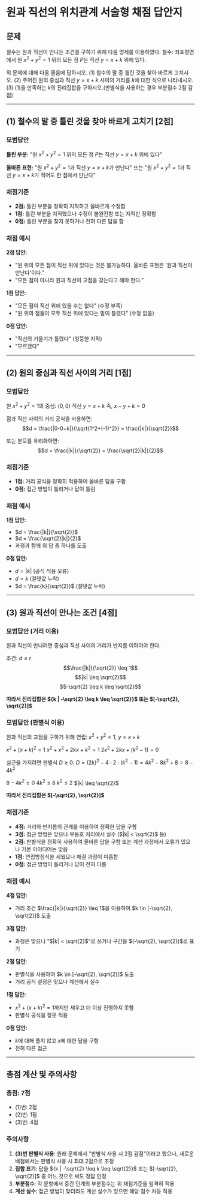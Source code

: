 # 원과 직선의 위치관계 서술형 채점 답안지

## 문제

철수는 원과 직선이 만나는 조건을 구하기 위해 다음 명제를 이용하였다. 철수: 좌표평면에서 원 $x^2+y^2=1$ 위의 모든 점 $P$는 직선 $y=x+k$ 위에 있다.

위 문제에 대해 다음 물음에 답하시오. (1) 철수의 말 중 틀린 것을 찾아 바르게 고치시오. (2) 주어진 원의 중심과 직선 $y=x+k$ 사이의 거리를 $k$에 대한 식으로 나타내시오. (3) (1)을 만족하는 $k$의 진리집합을 구하시오.(판별식을 사용하는 경우 부분점수 2점 감점)

---

## (1) 철수의 말 중 틀린 것을 찾아 바르게 고치기 [2점]

### 모범답안

**틀린 부분:** "원 $x^2+y^2=1$ 위의 모든 점 $P$는 직선 $y=x+k$ 위에 있다"

**올바른 표현:** "원 $x^2+y^2=1$과 직선 $y=x+k$가 만난다" 또는 "원 $x^2+y^2=1$과 직선 $y=x+k$가 적어도 한 점에서 만난다"

### 채점기준

- **2점:** 틀린 부분을 정확히 지적하고 올바르게 수정함
- **1점:** 틀린 부분을 지적했으나 수정이 불완전함 또는 지적만 정확함
- **0점:** 틀린 부분을 찾지 못하거나 전혀 다른 답을 함

### 채점 예시

**2점 답안:**

- "원 위의 모든 점이 직선 위에 있다는 것은 불가능하다. 올바른 표현은 '원과 직선이 만난다'이다."
- "모든 점이 아니라 원과 직선이 교점을 갖는다고 해야 한다."

**1점 답안:**

- "모든 점이 직선 위에 있을 수는 없다" (수정 부족)
- "원 위의 점들이 모두 직선 위에 있다는 말이 틀렸다" (수정 없음)

**0점 답안:**

- "직선의 기울기가 틀렸다" (엉뚱한 지적)
- "모르겠다"

---

## (2) 원의 중심과 직선 사이의 거리 [1점]

### 모범답안

원 $x^2+y^2=1$의 중심: $(0, 0)$ 직선 $y=x+k$ 즉, $x-y+k=0$

점과 직선 사이의 거리 공식을 사용하면: $$d = \frac{|0-0+k|}{\sqrt{1^2+(-1)^2}} = \frac{|k|}{\sqrt{2}}$$

또는 분모를 유리화하면: $$d = \frac{|k|}{\sqrt{2}} = \frac{\sqrt{2}|k|}{2}$$

### 채점기준

- **1점:** 거리 공식을 정확히 적용하여 올바른 답을 구함
- **0점:** 접근 방법이 틀리거나 답이 틀림

### 채점 예시

**1점 답안:**

- $d = \frac{|k|}{\sqrt{2}}$
- $d = \frac{\sqrt{2}|k|}{2}$
- 과정과 함께 위 답 중 하나를 도출

**0점 답안:**

- $d = |k|$ (공식 적용 오류)
- $d = k$ (절댓값 누락)
- $d = \frac{k}{\sqrt{2}}$ (절댓값 누락)

---

## (3) 원과 직선이 만나는 조건 [4점]

### 모범답안 (거리 이용)

원과 직선이 만나려면 중심과 직선 사이의 거리가 반지름 이하여야 한다.

조건: $d \leq r$ $$\frac{|k|}{\sqrt{2}} \leq 1$$ $$|k| \leq \sqrt{2}$$ $$-\sqrt{2} \leq k \leq \sqrt{2}$$

**따라서 진리집합은 ${k | -\sqrt{2} \leq k \leq \sqrt{2}}$ 또는 $[-\sqrt{2}, \sqrt{2}]$**

### 모범답안 (판별식 이용)

원과 직선의 교점을 구하기 위해 연립: $x^2 + y^2 = 1$, $y = x + k$

$x^2 + (x+k)^2 = 1$ $x^2 + x^2 + 2kx + k^2 = 1$ $2x^2 + 2kx + (k^2-1) = 0$

실근을 가지려면 판별식 $D \geq 0$: $D = (2k)^2 - 4 \cdot 2 \cdot (k^2-1) = 4k^2 - 8k^2 + 8 = 8 - 4k^2$

$8 - 4k^2 \geq 0$ $4k^2 \leq 8$ $k^2 \leq 2$ $|k| \leq \sqrt{2}$

**따라서 진리집합은 $[-\sqrt{2}, \sqrt{2}]$**

### 채점기준

- **4점:** 거리와 반지름의 관계를 이용하여 정확한 답을 구함
- **3점:** 접근 방법은 맞으나 부등호 처리에서 실수 ($|k| < \sqrt{2}$ 등)
- **2점:** 판별식을 정확히 사용하여 올바른 답을 구함 또는 계산 과정에서 오류가 있으나 기본 아이디어는 맞음
- **1점:** 연립방정식을 세웠으나 해결 과정이 미흡함
- **0점:** 접근 방법이 틀리거나 답이 전혀 다름

### 채점 예시

**4점 답안:**

- 거리 조건 $\frac{|k|}{\sqrt{2}} \leq 1$을 이용하여 $k \in [-\sqrt{2}, \sqrt{2}]$ 도출

**3점 답안:**

- 과정은 맞으나 "$|k| < \sqrt{2}$"로 쓰거나 구간을 $(-\sqrt{2}, \sqrt{2})$로 표기

**2점 답안:**

- 판별식을 사용하여 $k \in [-\sqrt{2}, \sqrt{2}]$ 도출
- 거리 공식 설정은 맞으나 계산에서 실수

**1점 답안:**

- $x^2 + (x+k)^2 = 1$까지만 세우고 더 이상 진행하지 못함
- 판별식 공식을 잘못 적용

**0점 답안:**

- $k$에 대해 풀지 않고 $x$에 대한 답을 구함
- 전혀 다른 접근

---

## 총점 계산 및 주의사항

### 총점: 7점

- (1)번: 2점
- (2)번: 1점
- (3)번: 4점

### 주의사항

1. **(3)번 판별식 사용**: 원래 문제에서 "판별식 사용 시 2점 감점"이라고 했으나, 새로운 배점에서는 판별식 사용 시 최대 2점으로 조정
2. **집합 표기**: 답을 ${k | -\sqrt{2} \leq k \leq \sqrt{2}}$ 또는 $[-\sqrt{2}, \sqrt{2}]$ 중 어느 것으로 써도 정답 인정
3. **부분점수**: 각 문항에서 중간 단계의 부분점수는 위 채점기준을 엄격히 적용
4. **계산 실수**: 접근 방법이 맞더라도 계산 실수가 있으면 해당 점수 차등 적용